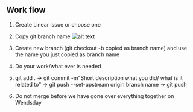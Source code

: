 ## Work flow 

1. Create Linear issue or choose one 

2. Copy git branch name ![alt text](image.png)

3. Create new branch (git checkout -b copied as branch name) and use the name you just copied as branch name

4. Do your work/what ever is needed

5. git add . -> git commit -m"Short description what you did/ what is it related to" -> git push --set-upstream origin branch name -> git push

6. Do not merge before we have gone over everything together on Wendsday